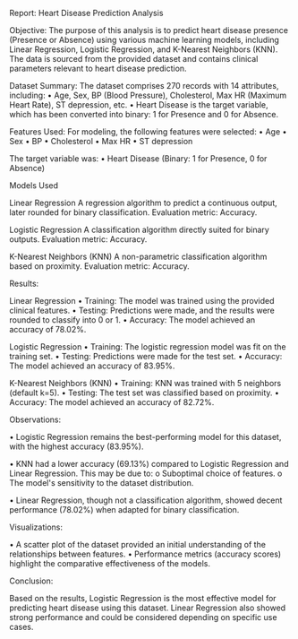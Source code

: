 Report: 
Heart Disease Prediction Analysis


Objective:
The purpose of this analysis is to predict heart disease presence (Presence or Absence) using various machine learning models, including Linear Regression, Logistic Regression, and K-Nearest Neighbors (KNN). The data is sourced from the provided dataset and contains clinical parameters relevant to heart disease prediction.


Dataset Summary:
The dataset comprises 270 records with 14 attributes, including:
•	Age, Sex, BP (Blood Pressure), Cholesterol, Max HR (Maximum Heart Rate), ST depression, etc.
•	Heart Disease is the target variable, which has been converted into binary: 1 for Presence and 0 for Absence.


Features Used:
For modeling, the following features were selected:
•	Age
•	Sex
•	BP
•	Cholesterol
•	Max HR
•	ST depression


The target variable was:
•	Heart Disease (Binary: 1 for Presence, 0 for Absence)

Models Used

Linear Regression
A regression algorithm to predict a continuous output, later rounded for binary classification.
Evaluation metric: Accuracy.

Logistic Regression
A classification algorithm directly suited for binary outputs.
Evaluation metric: Accuracy.

K-Nearest Neighbors (KNN)
A non-parametric classification algorithm based on proximity.
Evaluation metric: Accuracy.

Results:

Linear Regression
•	Training: The model was trained using the provided clinical features.
•	Testing: Predictions were made, and the results were rounded to classify into 0 or 1.
•	Accuracy:
The model achieved an accuracy of 78.02%.

Logistic Regression
•	Training: The logistic regression model was fit on the training set.
•	Testing: Predictions were made for the test set.
•	Accuracy:
The model achieved an accuracy of 83.95%.

K-Nearest Neighbors (KNN)
•	Training: KNN was trained with 5 neighbors (default k=5).
•	Testing: The test set was classified based on proximity.
•	Accuracy:
The model achieved an accuracy of 82.72%.

Observations:

•	Logistic Regression remains the best-performing model for this dataset, with the highest accuracy (83.95%).

•	KNN had a lower accuracy (69.13%) compared to Logistic Regression and Linear Regression. This may be due to:
o	Suboptimal choice of features.
o	The model's sensitivity to the dataset distribution.

•	Linear Regression, though not a classification algorithm, showed decent performance (78.02%) when adapted for binary classification.







Visualizations:

•	A scatter plot of the dataset provided an initial understanding of the relationships between features.
•	Performance metrics (accuracy scores) highlight the comparative effectiveness of the models.
 

Conclusion:

Based on the results, Logistic Regression is the most effective model for predicting heart disease using this dataset. Linear Regression also showed strong performance and could be considered depending on specific use cases.






